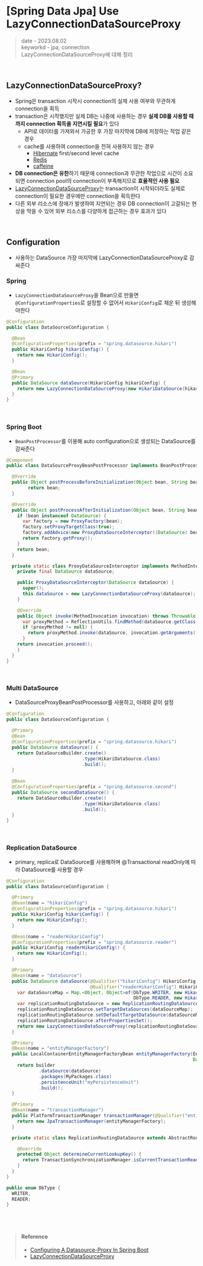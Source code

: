 # [Spring Data Jpa] Use LazyConnectionDataSourceProxy
> date - 2023.08.02  
> keyworkd - jpa, connection  
> LazyConnectionDataSourceProxy에 대해 정리  

<br>

## LazyConnectionDataSourceProxy?
* Spring은 transaction 시작시 connection의 실제 사용 여부와 무관하게 connection을 획득
* transaction은 시작했지만 실제 DB는 나중에 사용하는 경우 **실제 DB를 사용할 때까지 connection 획득을 지연시킬 필요**가 있다
  * API로 데이터를 가져와서 가공한 후 가장 마지막에 DB에 저장하는 작업 같은 경우
  * cache를 사용하여 connection을 전혀 사용하지 않는 경우
    * [Hibernate](https://hibernate.org) first/second level cache
    * [Redis](https://redis.io)
    * [caffeine](https://github.com/ben-manes/caffeine)
* **DB connection은 유한**하기 때문에 connection과 무관한 작업으로 시간이 소요되면 connection pool의 connection이 부족해지므로 **효율적인 사용 필요**
* [LazyConnectionDataSourceProxy](https://docs.spring.io/spring-framework/docs/current/javadoc-api/org/springframework/jdbc/datasource/LazyConnectionDataSourceProxy.html)는 transaction이 시작되더라도 실제로 connection이 필요한 경우에만 connection을 획득한다
* 다른 외부 리소스에 장애가 발생하여 지연되는 경우 DB connection이 고갈되는 현상을 막을 수 있어 외부 리소스를 다양하게 접근하는 경우 효과가 있다


<br>

## Configuration
* 사용하는 DataSource 가장 마지막에 LazyConnectionDataSourceProxy로 감싸준다

### Spring
* `LazyConnectionDataSourceProxy`을 Bean으로 만들면 `@ConfigurationProperties`로 설정할 수 없어서 `HikariConfig`로 채운 뒤 생성해야한다
```java
@Configuration
public class DataSourceConfiguration {

  @Bean
  @ConfigurationProperties(prefix = "spring.datasource.hikari")
  public HikariConfig hikariConfig() {
    return new HikariConfig();
  }

  @Bean
  @Primary
  public DataSource dataSource(HikariConfig hikariConfig) {
    return new LazyConnectionDataSourceProxy(new HikariDataSource(hikariConfig));
  }
}
```

<br>

### Spring Boot
* `BeanPostProcessor`를 이용해 auto configuration으로 생성되는 DataSource를 감싸준다
```java
@Component
public class DataSourceProxyBeanPostProcessor implements BeanPostProcessor {

  @Override
  public Object postProcessBeforeInitialization(Object bean, String beanName) throws BeansException {
        return bean;
  }

  @Override
  public Object postProcessAfterInitialization(Object bean, String beanName) throws BeansException {
    if (bean instanceof DataSource) {
      var factory = new ProxyFactory(bean);
      factory.setProxyTargetClass(true);
      factory.addAdvice(new ProxyDataSourceInterceptor((DataSource) bean));
      return factory.getProxy();
    }
    return bean;
  }

  private static class ProxyDataSourceInterceptor implements MethodInterceptor {
    private final DataSource dataSource;

    public ProxyDataSourceInterceptor(DataSource dataSource) {
      super();
      this.dataSource = new LazyConnectionDataSourceProxy(dataSource);
    }

    @Override
    public Object invoke(MethodInvocation invocation) throws Throwable {
      var proxyMethod = ReflectionUtils.findMethod(dataSource.getClass(), invocation.getMethod().getName());
      if (proxyMethod != null) {
        return proxyMethod.invoke(dataSource, invocation.getArguments());
      }
    return invocation.proceed();
    }
  }
}
```

<br>

### Multi DataSource
* DataSourceProxyBeanPostProcessor를 사용하고, 아래와 같이 설정
```java
@Configuration
public class DataSourceConfiguration {
  
  @Primary
  @Bean
  @ConfigurationProperties(prefix = "spring.datasource.hikari")
  public DataSource dataSource() {
    return DataSourceBuilder.create()
                            .type(HikariDataSource.class)
                            .build();
  }
  
  @Bean
  @ConfigurationProperties(prefix = "spring.datasource.second")
  public DataSource secondDataSource() {
    return DataSourceBuilder.create()
                            .type(HikariDataSource.class)
                            .build();
  }
}
```

<br>

### Replication DataSource
* primary, replica로 DataSource를 사용해하며 @Transactional readOnly에 따라 DataSource를 사용할 경우
```java
@Configuration
public class DataSourceConfiguration {

  @Primary
  @Bean(name = "hikariConfig")
  @ConfigurationProperties(prefix = "spring.datasource.hikari")
  public HikariConfig hikariConfig() {
    return new HikariConfig();
  }

  @Bean(name = "readerHikariConfig")
  @ConfigurationProperties(prefix = "spring.datasource.reader")
  public HikariConfig readerHikariConfig() {
    return new HikariConfig();
  }

  @Primary
  @Bean(name = "dataSource")
  public DataSource dataSource(@Qualifier("hikariConfig") HikariConfig hikariConfig,
                               @Qualifier("readerHikariConfig") HikariConfig readerHikariConfig) {
    var dataSourceMap = Map.<Object, Object>of(DbType.WRITER, new HikariDataSource(hikariConfig),
                                               DbType.READER, new HikariDataSource(readerHikariConfig));
    var replicationRoutingDataSource = new ReplicationRoutingDataSource();
    replicationRoutingDataSource.setTargetDataSources(dataSourceMap);
    replicationRoutingDataSource.setDefaultTargetDataSource(dataSourceMap.get(DbType.WRITER));
    replicationRoutingDataSource.afterPropertiesSet();
    return new LazyConnectionDataSourceProxy(replicationRoutingDataSource);
  }

  @Primary
  @Bean(name = "entityManagerFactory")
  public LocalContainerEntityManagerFactoryBean entityManagerFactory(EntityManagerFactoryBuilder builder,
                                                                     DataSource dataSource) {
    return builder
            .dataSource(dataSource)
            .packages(MyPackages.class)
            .persistenceUnit("myPersistenceUnit")
            .build();
  }

  @Primary
  @Bean(name = "transactionManager")
  public PlatformTransactionManager transactionManager(@Qualifier("entityManagerFactory") EntityManagerFactory entityManagerFactory) {
    return new JpaTransactionManager(entityManagerFactory);
  }

  private static class ReplicationRoutingDataSource extends AbstractRoutingDataSource {

    @Override
    protected Object determineCurrentLookupKey() {
      return TransactionSynchronizationManager.isCurrentTransactionReadOnly() ? DbType.READER : DbType.WRITER;
    }
  }
}

public enum DbType {
  WRITER,
  READER;
}
```


<br><br>

> #### Reference
> * [Configuring A Datasource-Proxy In Spring Boot](https://arnoldgalovics.com/spring-boot-datasource-proxy)
> * [LazyConnectionDataSourceProxy](https://kwonnam.pe.kr/wiki/springframework/lazyconnectiondatasourceproxy)
